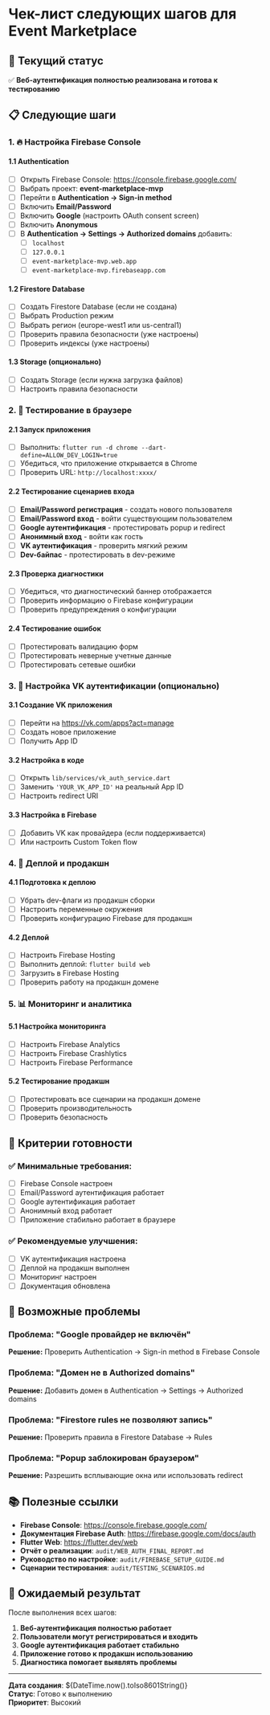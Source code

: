 # Чек-лист следующих шагов для Event Marketplace

## 🎯 Текущий статус
✅ **Веб-аутентификация полностью реализована и готова к тестированию**

## 📋 Следующие шаги

### 1. 🔥 Настройка Firebase Console

#### 1.1 Authentication
- [ ] Открыть Firebase Console: https://console.firebase.google.com/
- [ ] Выбрать проект: **event-marketplace-mvp**
- [ ] Перейти в **Authentication → Sign-in method**
- [ ] Включить **Email/Password**
- [ ] Включить **Google** (настроить OAuth consent screen)
- [ ] Включить **Anonymous**
- [ ] В **Authentication → Settings → Authorized domains** добавить:
  - [ ] `localhost`
  - [ ] `127.0.0.1`
  - [ ] `event-marketplace-mvp.web.app`
  - [ ] `event-marketplace-mvp.firebaseapp.com`

#### 1.2 Firestore Database
- [ ] Создать Firestore Database (если не создана)
- [ ] Выбрать Production режим
- [ ] Выбрать регион (europe-west1 или us-central1)
- [ ] Проверить правила безопасности (уже настроены)
- [ ] Проверить индексы (уже настроены)

#### 1.3 Storage (опционально)
- [ ] Создать Storage (если нужна загрузка файлов)
- [ ] Настроить правила безопасности

### 2. 🧪 Тестирование в браузере

#### 2.1 Запуск приложения
- [ ] Выполнить: `flutter run -d chrome --dart-define=ALLOW_DEV_LOGIN=true`
- [ ] Убедиться, что приложение открывается в Chrome
- [ ] Проверить URL: `http://localhost:xxxx/`

#### 2.2 Тестирование сценариев входа
- [ ] **Email/Password регистрация** - создать нового пользователя
- [ ] **Email/Password вход** - войти существующим пользователем
- [ ] **Google аутентификация** - протестировать popup и redirect
- [ ] **Анонимный вход** - войти как гость
- [ ] **VK аутентификация** - проверить мягкий режим
- [ ] **Dev-байпас** - протестировать в dev-режиме

#### 2.3 Проверка диагностики
- [ ] Убедиться, что диагностический баннер отображается
- [ ] Проверить информацию о Firebase конфигурации
- [ ] Проверить предупреждения о конфигурации

#### 2.4 Тестирование ошибок
- [ ] Протестировать валидацию форм
- [ ] Протестировать неверные учетные данные
- [ ] Протестировать сетевые ошибки

### 3. 🔧 Настройка VK аутентификации (опционально)

#### 3.1 Создание VK приложения
- [ ] Перейти на https://vk.com/apps?act=manage
- [ ] Создать новое приложение
- [ ] Получить App ID

#### 3.2 Настройка в коде
- [ ] Открыть `lib/services/vk_auth_service.dart`
- [ ] Заменить `'YOUR_VK_APP_ID'` на реальный App ID
- [ ] Настроить redirect URI

#### 3.3 Настройка в Firebase
- [ ] Добавить VK как провайдера (если поддерживается)
- [ ] Или настроить Custom Token flow

### 4. 🚀 Деплой и продакшн

#### 4.1 Подготовка к деплою
- [ ] Убрать dev-флаги из продакшн сборки
- [ ] Настроить переменные окружения
- [ ] Проверить конфигурацию Firebase для продакшн

#### 4.2 Деплой
- [ ] Настроить Firebase Hosting
- [ ] Выполнить деплой: `flutter build web`
- [ ] Загрузить в Firebase Hosting
- [ ] Проверить работу на продакшн домене

### 5. 📊 Мониторинг и аналитика

#### 5.1 Настройка мониторинга
- [ ] Настроить Firebase Analytics
- [ ] Настроить Firebase Crashlytics
- [ ] Настроить Firebase Performance

#### 5.2 Тестирование продакшн
- [ ] Протестировать все сценарии на продакшн домене
- [ ] Проверить производительность
- [ ] Проверить безопасность

## 🎯 Критерии готовности

### ✅ Минимальные требования:
- [ ] Firebase Console настроен
- [ ] Email/Password аутентификация работает
- [ ] Google аутентификация работает
- [ ] Анонимный вход работает
- [ ] Приложение стабильно работает в браузере

### ✅ Рекомендуемые улучшения:
- [ ] VK аутентификация настроена
- [ ] Деплой на продакшн выполнен
- [ ] Мониторинг настроен
- [ ] Документация обновлена

## 🚨 Возможные проблемы

### Проблема: "Google провайдер не включён"
**Решение:** Проверить Authentication → Sign-in method в Firebase Console

### Проблема: "Домен не в Authorized domains"
**Решение:** Добавить домен в Authentication → Settings → Authorized domains

### Проблема: "Firestore rules не позволяют запись"
**Решение:** Проверить правила в Firestore Database → Rules

### Проблема: "Popup заблокирован браузером"
**Решение:** Разрешить всплывающие окна или использовать redirect

## 📚 Полезные ссылки

- **Firebase Console**: https://console.firebase.google.com/
- **Документация Firebase Auth**: https://firebase.google.com/docs/auth
- **Flutter Web**: https://flutter.dev/web
- **Отчёт о реализации**: `audit/WEB_AUTH_FINAL_REPORT.md`
- **Руководство по настройке**: `audit/FIREBASE_SETUP_GUIDE.md`
- **Сценарии тестирования**: `audit/TESTING_SCENARIOS.md`

## 🎉 Ожидаемый результат

После выполнения всех шагов:

1. **Веб-аутентификация полностью работает**
2. **Пользователи могут регистрироваться и входить**
3. **Google аутентификация работает стабильно**
4. **Приложение готово к продакшн использованию**
5. **Диагностика помогает выявлять проблемы**

---

**Дата создания**: ${DateTime.now().toIso8601String()}  
**Статус**: Готово к выполнению  
**Приоритет**: Высокий
